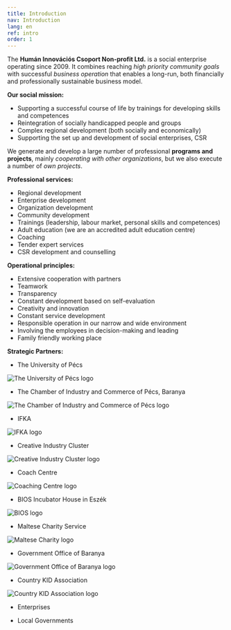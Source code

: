```yaml
---
title: Introduction
nav: Introduction
lang: en
ref: intro
order: 1
---
```


The __Humán Innovációs Csoport Non-profit Ltd.__ is a social enterprise operating since 2009. It combines reaching _high priority community goals_ with successful _business
operation_ that enables a long-run, both financially and professionally sustainable
business model.

__Our social mission:__
- Supporting a successful course of life by trainings for developing skills and competences
- Reintegration of socially handicapped people and groups
- Complex regional development (both socially and economically)
- Supporting the set up and development of social enterprises, CSR

We generate and develop a large number of professional __programs and projects__,
mainly _cooperating with other organizations_, but we also execute a number of _own
projects_.

__Professional services:__
- Regional development
- Enterprise development
- Organization development
- Community development
- Trainings (leadership, labour market, personal skills and competences)
- Adult education (we are an accredited adult education centre)
- Coaching
- Tender expert services
- CSR development and counselling

__Operational principles:__

- Extensive cooperation with partners
- Teamwork
- Transparency
- Constant development based on self-evaluation
- Creativity and innovation
- Constant service development
- Responsible operation in our narrow and wide environment
- Involving the employees in decision-making and leading
- Family friendly working place

__Strategic Partners:__

- The University of Pécs

![The University of Pécs logo](../assets/img/sections/intro/ptelogo.jpg)

- The Chamber of Industry and Commerce of Pécs, Baranya

![The Chamber of Industry and Commerce of Pécs logo](../assets/img/sections/intro/pbkik_logo.jpg)

- IFKA

![IFKA logo](../assets/img/sections/intro/ifka-logo.svg)

- Creative Industry Cluster

![Creative Industry Cluster logo](../assets/img/sections/intro/ccic.png)

- Coach Centre

![Coaching Centre logo](../assets/img/sections/intro/logo_cc.png)

- BIOS Incubator House in Eszék

![BIOS logo](../assets/img/sections/intro/logo_bios.png)

- Maltese Charity Service

![Maltese Charity logo](../assets/img/sections/intro/MMSZ_logo.png)

- Government Office of Baranya

![Government Office of Baranya logo](../assets/img/sections/intro/logo_kormanyhiv.jpg)

- Country KID Association

![Country KID Association logo](../assets/img/sections/intro/kid.jpg)

- Enterprises

- Local Governments
